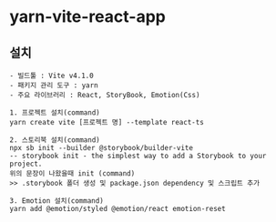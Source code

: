 # yarn-vite-react-app

## 설치
```shell script
- 빌드툴 : Vite v4.1.0
- 패키지 관리 도구 : yarn
- 주요 라이브러리 : React, StoryBook, Emotion(Css)
```
```shell script
1. 프로젝트 설치(command)
yarn create vite [프로젝트 명] --template react-ts
```
```shell script
2. 스토리북 설치(command)
npx sb init --builder @storybook/builder-vite
-- storybook init - the simplest way to add a Storybook to your project. 
위의 문장이 나왔을때 init (command)
>> .storybook 폴더 생성 및 package.json dependency 및 스크립트 추가
```
```shell script
3. Emotion 설치(command)
yarn add @emotion/styled @emotion/react emotion-reset
```
